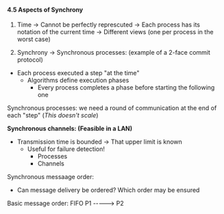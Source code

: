 #### 4.5 Aspects of Synchrony

1. Time -> Cannot be perfectly represcuted -> Each process has its notation of the current time -> Different views (one per process in the worst case)

2. Synchrony -> Synchronous processes: (example of a 2-face commit protocol)
+ Each process executed a step "at the time"
    + Algorithms define execution phases
        + Every process completes a phase before starting the following one 
            
Synchronous processes: we need a round of communication at the end of each "step" (*This doesn't scale*)

**Synchronous channels: (Feasible in a LAN)**
+ Transmission time is bounded -> That upper limit is known
    + Useful for failure detection!
        + Processes
        + Channels

Synchronous messaage order:
+ Can message delivery be ordered? Which order may be ensured

Basic message order: FIFO
P1 -----> P2






















